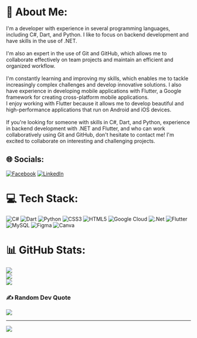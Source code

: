 # 💫 About Me:
I'm a developer with experience in several programming languages, including C#, Dart, and Python. I like to focus on backend development and have skills in the use of .NET.<br><br>I'm also an expert in the use of Git and GitHub, which allows me to collaborate effectively on team projects and maintain an efficient and organized workflow.<br><br>I'm constantly learning and improving my skills, which enables me to tackle increasingly complex challenges and develop innovative solutions. I also have experience in developing mobile applications with Flutter, a Google framework for creating cross-platform mobile applications. <br>I enjoy working with Flutter because it allows me to develop beautiful and high-performance applications that run on Android and iOS devices.<br><br>If you're looking for someone with skills in C#, Dart, and Python, experience in backend development with .NET and Flutter, and who can work collaboratively using Git and GitHub, don't hesitate to contact me! I'm excited to collaborate on interesting and challenging projects.


## 🌐 Socials:
[![Facebook](https://img.shields.io/badge/Facebook-%231877F2.svg?logo=Facebook&logoColor=white)](https://facebook.com/https://www.facebook.com/uziel.alejandro.000) [![LinkedIn](https://img.shields.io/badge/LinkedIn-%230077B5.svg?logo=linkedin&logoColor=white)](https://linkedin.com/in/https://www.linkedin.com/in/uziel-garcia-322832252/) 

# 💻 Tech Stack:
![C#](https://img.shields.io/badge/c%23-%23239120.svg?style=flat&logo=c-sharp&logoColor=white) ![Dart](https://img.shields.io/badge/dart-%230175C2.svg?style=flat&logo=dart&logoColor=white) ![Python](https://img.shields.io/badge/python-3670A0?style=flat&logo=python&logoColor=ffdd54) ![CSS3](https://img.shields.io/badge/css3-%231572B6.svg?style=flat&logo=css3&logoColor=white) ![HTML5](https://img.shields.io/badge/html5-%23E34F26.svg?style=flat&logo=html5&logoColor=white) ![Google Cloud](https://img.shields.io/badge/Google%20Cloud-%234285F4.svg?style=flat&logo=google-cloud&logoColor=white) ![.Net](https://img.shields.io/badge/.NET-5C2D91?style=flat&logo=.net&logoColor=white) ![Flutter](https://img.shields.io/badge/Flutter-%2302569B.svg?style=flat&logo=Flutter&logoColor=white) ![MySQL](https://img.shields.io/badge/mysql-%2300f.svg?style=flat&logo=mysql&logoColor=white) 	![Figma](https://img.shields.io/badge/figma-%23F24E1E.svg?style=flat&logo=figma&logoColor=white) ![Canva](https://img.shields.io/badge/Canva-%2300C4CC.svg?style=flat&logo=Canva&logoColor=white)
# 📊 GitHub Stats:
![](https://github-readme-stats.vercel.app/api?username=AlejoUziel&theme=dark&hide_border=false&include_all_commits=false&count_private=false)<br/>
![](https://github-readme-streak-stats.herokuapp.com/?user=AlejoUziel&theme=dark&hide_border=false)<br/>
![](https://github-readme-stats.vercel.app/api/top-langs/?username=AlejoUziel&theme=dark&hide_border=false&include_all_commits=false&count_private=false&layout=compact)

### ✍️ Random Dev Quote
![](https://quotes-github-readme.vercel.app/api?type=vetical&theme=radical)

---
[![](https://visitcount.itsvg.in/api?id=AlejoUziel&icon=0&color=0)](https://visitcount.itsvg.in)

<!-- Proudly created with GPRM ( https://gprm.itsvg.in ) -->
